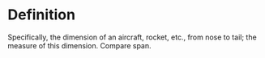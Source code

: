 # Definition

Specifically, the dimension of an aircraft, rocket, etc., from nose to
tail; the measure of this dimension. Compare span.
